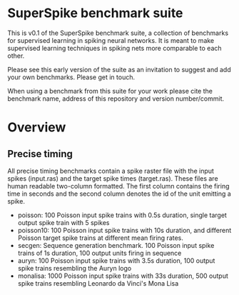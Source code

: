 # SuperSpike benchmark suite

This is v0.1 of the SuperSpike benchmark suite, a collection of benchmarks for
supervised learning in spiking neural networks. It is meant to make supervised
learning techniques in spiking nets more comparable to each other.

Please see this early version of the suite as an invitation to suggest and add
your own benchmarks. Please get in touch.

When using a benchmark from this suite for your work please cite the benchmark name, 
address of this repository and version number/commit.


# Overview 

## Precise timing 

All precise timing benchmarks contain a spike raster file with the input spikes
(input.ras) and the target spike times (target.ras). These files are human
readable two-column formatted. The first column contains the firing time in
seconds and the second column denotes the id of the unit emitting a spike.

* poisson: 100 Poisson input spike trains with 0.5s duration, single target
  output spike train with 5 spikes
* poisson10: 100 Poisson input spike trains with 10s duration, and different
  Poisson target spike trains at different mean firing rates.
* secgen: Sequence generation benchmark. 100 Poisson input spike trains of 1s
  duration, 100 output units firing in sequence
* auryn: 100 Poisson input spike trains with 3.5s duration, 100 output spike
  trains resembling the Auryn logo
* monalisa: 1000 Poisson input spike trains with 33s duration, 500 output spike
  trains resembling Leonardo da Vinci's Mona Lisa
